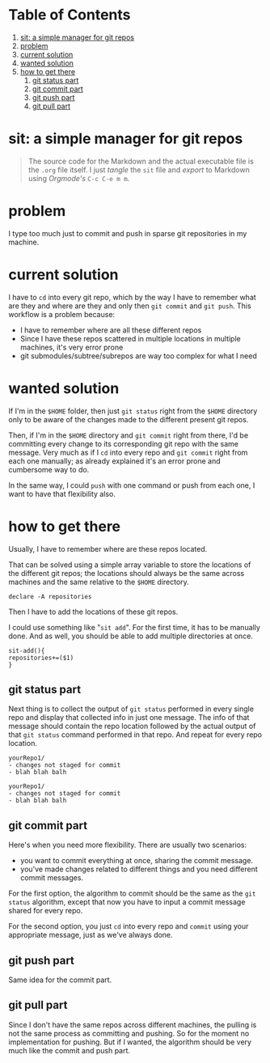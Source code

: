 
# Table of Contents

1.  [sit: a simple manager for git repos](#orgd66d4a0)
2.  [problem](#org56841e8)
3.  [current solution](#org0939383)
4.  [wanted solution](#org5f00f3c)
5.  [how to get there](#org53c7736)
    1.  [git status part](#orge4c128c)
    2.  [git commit part](#org786d26f)
    3.  [git push part](#orgc191fee)
    4.  [git pull part](#org333c964)



<a id="orgd66d4a0"></a>

# sit: a simple manager for git repos

> The source code for the Markdown and the actual executable file is the
> `.org` file itself. I just *tangle* the `sit` file and *export* to
> Markdown using *Orgmode's* `C-c C-e m m`.


<a id="org56841e8"></a>

# problem

I type too much just to commit and push in sparse git repositories in
my machine.


<a id="org0939383"></a>

# current solution

I have to `cd` into every git repo, which by the way I have to remember
what are they and where are they and only then `git commit` and `git
push`. This workflow is a problem because:

-   I have to remember where are all these different repos
-   Since I have these repos scattered in multiple locations in
    multiple machines, it's very error prone
-   git submodules/subtree/subrepos are way too complex for what I need


<a id="org5f00f3c"></a>

# wanted solution

If I'm in the `$HOME` folder, then just `git status` right from the
`$HOME` directory only to be aware of the changes made to the
different present git repos.

Then, if I'm in the `$HOME` directory and `git commit` right from
there, I'd be committing every change to its corresponding git repo
with the same message. Very much as if I `cd` into every repo and `git
commit` right from each one manually; as already explained it's an
error prone and cumbersome way to do.

In the same way, I could `push` with one command or push from each
one, I want to have that flexibility also.


<a id="org53c7736"></a>

# how to get there

Usually, I have to remember where are these repos located.

That can be solved using a simple array variable to store the
locations of the different git repos; the locations should always be
the same across machines and the same relative to the `$HOME`
directory.

    declare -A repositories

Then I have to add the locations of these git repos.

I could use something like "`sit add`". For the first time, it has to
be manually done. And as well, you should be able to add multiple
directories at once.

    sit-add(){
    repositories+=($1)
    }


<a id="orge4c128c"></a>

## git status part

Next thing is to collect the output of `git status` performed in every
single repo and display that collected info in just one message. The
info of that message should contain the repo location followed by the
actual output of that `git status` command performed in that repo. And
repeat for every repo location.

    yourRepo1/
    - changes not staged for commit
    - blah blah balh
    
    yourRepo1/
    - changes not staged for commit
    - blah blah balh


<a id="org786d26f"></a>

## git commit part

Here's when you need more flexibility. There are usually two
scenarios:

-   you want to commit everything at once, sharing the commit message.
-   you've made changes related to different things and you need
    different commit messages.

For the first option, the algorithm to commit should be the same as
the `git status` algorithm, except that now you have to input a commit
message shared for every repo.

For the second option, you just `cd` into every repo and `commit`
using your appropriate message, just as we've always done.


<a id="orgc191fee"></a>

## git push part

Same idea for the commit part.


<a id="org333c964"></a>

## git pull part

Since I don't have the same repos across different machines, the
pulling is not the same process as committing and pushing. So for the
moment no implementation for pushing. But if I wanted, the algorithm
should be very much like the commit and push part.


